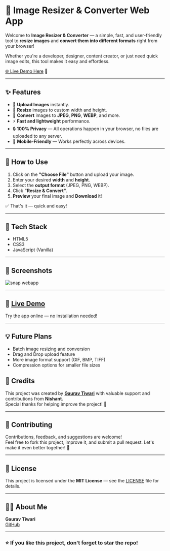 # 📸 Image Resizer & Converter Web App

Welcome to **Image Resizer & Converter** — a simple, fast, and user-friendly tool to **resize images** and **convert them into different formats** right from your browser!

Whether you're a developer, designer, content creator, or just need quick image edits, this tool makes it easy and effortless.

[🌐 Live Demo Here](https://gauravtiwariweb.github.io/Image-Resizer-Web-App/) 🚀

---

## ✨ Features

- 📂 **Upload Images** instantly.
- 📏 **Resize** images to custom width and height.
- 🔄 **Convert** images to **JPEG**, **PNG**, **WEBP**, and more.
- ⚡ **Fast and lightweight** performance.
- 🔒 **100% Privacy** — All operations happen in your browser, no files are uploaded to any server.
- 📱 **Mobile-Friendly** — Works perfectly across devices.

---

## 🚀 How to Use

1. Click on the **"Choose File"** button and upload your image.
2. Enter your desired **width** and **height**.
3. Select the **output format** (JPEG, PNG, WEBP).
4. Click **"Resize & Convert"**.
5. **Preview** your final image and **Download** it!

✅ That's it — quick and easy!

---

## 🔧 Tech Stack

- HTML5
- CSS3
- JavaScript (Vanilla)

---

## 📸 Screenshots

![snap webapp](https://github.com/user-attachments/assets/c47d0b9b-8c2d-4e48-97d3-bfdfdf96285e)

---

## 📢 [Live Demo](https://gauravtiwariweb.github.io/Image-Resizer-Web-App/)

Try the app online — no installation needed!

---

## 💡 Future Plans

- Batch image resizing and conversion
- Drag and Drop upload feature
- More image format support (GIF, BMP, TIFF)
- Compression options for smaller file sizes



## 🙌 Credits

This project was created by **[Gaurav Tiwari](https://github.com/gauravtiwariweb)** with valuable support and contributions from **Nishant**.  
Special thanks for helping improve the project! 🚀

---

## 🤝 Contributing

Contributions, feedback, and suggestions are welcome!  
Feel free to fork this project, improve it, and submit a pull request. Let's make it even better together! 🎯

---

## 📄 License

This project is licensed under the **MIT License** — see the [LICENSE](LICENSE) file for details.

---

## 👨‍💻 About Me

**Gaurav Tiwari**  
[GitHub](https://github.com/gauravtiwariweb)

---

### ⭐ If you like this project, don't forget to star the repo!


